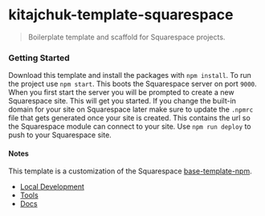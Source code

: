 kitajchuk-template-squarespace
==============================

> Boilerplate template and scaffold for Squarespace projects.



### Getting Started

Download this template and install the packages with `npm install`. To run the project use `npm start`. This boots the Squarespace server on port `9000`. When you first start the server you will be prompted to create a new Squarespace site. This will get you started. If you change the built-in domain for your site on Squarespace later make sure to update the `.npmrc` file that gets generated once your site is created. This contains the url so the Squarespace module can connect to your site. Use `npm run deploy` to push to your Squarespace site.


#### Notes

This template is a customization of the Squarespace [base-template-npm](https://github.com/Squarespace/base-template-npm).

* [Local Development](https://developers.squarespace.com/local-development)
* [Tools](https://developers.squarespace.com/tools)
* [Docs](https://developers.squarespace.com/quick-start)
